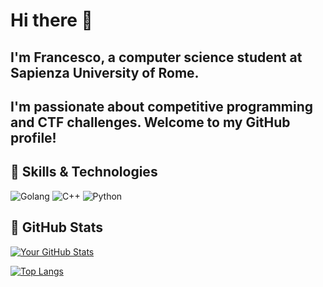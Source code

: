 # Hi there 👋
I'm Francesco, a computer science student at Sapienza University of Rome. 
---
I'm passionate about competitive programming and CTF challenges.
Welcome to my GitHub profile! 
---
## 🚀 Skills & Technologies
![Golang](https://img.shields.io/badge/-Golang-00ADD8?logo=go&logoColor=white)
![C++](https://img.shields.io/badge/-C++-00599C?logo=c%2B%2B&logoColor=white)
![Python](https://img.shields.io/badge/-Python-3776AB?logo=python&logoColor=white)


## 🌟 GitHub Stats
[![Your GitHub Stats](https://github-readme-stats.vercel.app/api?username=your-username&show_icons=true&count_private=true&hide=prs&theme=radical)](https://github.com/sepefr)

[![Top Langs](https://github-readme-stats.vercel.app/api/top-langs/?username=your-username&layout=compact&theme=radical)](https://github.com/sepefr)



